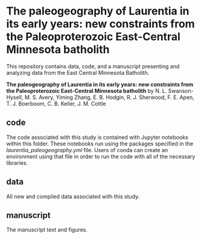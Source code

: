 # The paleogeography of Laurentia in its early years: new constraints from the Paleoproterozoic East-Central Minnesota batholith

This repository contains data, code, and a manuscript presenting and analyzing data from the East Central Minnesota Batholith.

**The paleogeography of Laurentia in its early years: new constraints from the Paleoproterozoic East-Central Minnesota batholith**
by N. L. Swanson-Hysell, M. S. Avery, Yiming Zhang, E. B. Hodgin, R. J. Sherwood, F. E. Apen, T. J. Boerboom, C. B. Keller, J. M. Cottle

## code

The code associated with this study is contained with Jupyter notebooks within this folder. These notebooks run using the packages specified in the *laurentia_paleogeography.yml* file. Users of conda can create an environment using that file in order to run the code with all of the necessary libraries.

## data

All new and compiled data associated with this study.

## manuscript

The manuscript text and figures.
